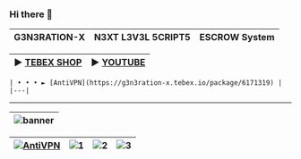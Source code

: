 ### Hi there 👋
| G3N3RATION-X | N3XT L3V3L 5CRIPT5 | ESCROW System |
|---|---|---|

| ► [TEBEX SHOP](https://g3n3ration-x.tebex.io) | ► [YOUTUBE](https://youtu.be/8V62yLUv1io) |
|---|---|

    | • • • ► [AntiVPN](https://g3n3ration-x.tebex.io/package/6171319) |
    |---|

---

| ![banner](https://github.com/bylickilabs/bylickilabs/assets/109308073/fd0a4494-54a5-4f5d-8ae8-83194a7400d0) |
|---|

| [![AntiVPN](https://dunb17ur4ymx4.cloudfront.net/packages/images/b161ef75faf6056a6fcb3d3b51c42e4539564dba.png)](https://g3n3ration-x.tebex.io/package/6171319) | ![1](https://github.com/bylickilabs/bylickilabs/assets/109308073/aac95df9-d611-4b18-9a0d-f95e96042360) | ![2](https://github.com/bylickilabs/bylickilabs/assets/109308073/40531d03-5317-4ad1-a9a9-6eaf74c02ea5) | ![3](https://github.com/bylickilabs/bylickilabs/assets/109308073/f60afd40-212f-469c-9972-dec638ea40de) |
|---|---|---|---|

<!--
**bylickilabs/bylickilabs** is a ✨ _special_ ✨ repository because its `README.md` (this file) appears on your GitHub profile.
-->
